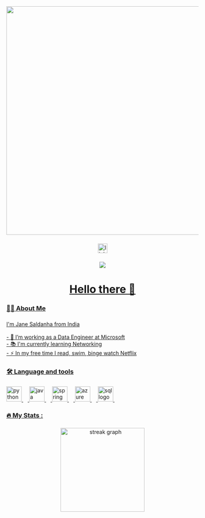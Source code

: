 <div align="center">
 <img  alt="Coding" height="600" width="6000" src="https://media.giphy.com/media/v1.Y2lkPTc5MGI3NjExcHg4c2RwazEyejdkcXc1ZDJtOTFlem5mcGNlaHpiczUwcHk2YTZkNyZlcD12MV9pbnRlcm5hbF9naWZfYnlfaWQmY3Q9Zw/RbDKaczqWovIugyJmW/giphy.gif">
</div>

###

<div align="center">
  <a href="https://www.linkedin.com/in/jane-saldanha/" target="blank"><img src="https://img.shields.io/static/v1?message=LinkedIn&logo=linkedin&label=&color=0077B5&logoColor=white&labelColor=&style=for-the-badge" height="25" alt="linkedin logo"  />
  </div>

###

<div align="center">
  <img src="https://visitor-badge.laobi.icu/badge?page_id=jazz4299.jazz4299"  />
</div>

###

<h1 align="center">Hello there 👋</h1>

###

<h3 align="left">👩‍💻  About Me</h3>

###

<p align="left">I'm Jane Saldanha from India <br><br>- 🔭 I’m working as a Data Engineer at Microsoft <br>- 📚 I'm currently learning Networking<br>- ⚡ In my free time I read, swim, binge watch Netflix</p>

###

<h3 align="left">🛠 Language and tools</h3>

###

<div align="left">
  <img src="https://icons8.com/icon/13441/python" height="40" alt="python logo"  />
  <img width="12" />
  <img src="https://icons8.com/icon/13679/java" height="40" alt="java logo"  />
  <img width="12" />
  <img src="https://icons8.com/icon/90519/spring-boot" height="40" alt="spring boot logo"  />
  <img width="12" />
  <img src="https://icons8.com/icon/81727/azure" height="40" alt="azure logo"  />
  <img width="12" />
  <img src="https://icons8.com/icon/vR6XrZzQr1CN/my-sql" height="40" alt="sql logo"  />
  <img width="12" />
</div>

###

<h3 align="left">🔥   My Stats :</h3>

###

<div align="center">
  <img src="https://streak-stats.demolab.com?user=jazz4299&locale=en&mode=daily&theme=dark&hide_border=false&border_radius=5&order=3" height="220" alt="streak graph"  />
</div>

###
